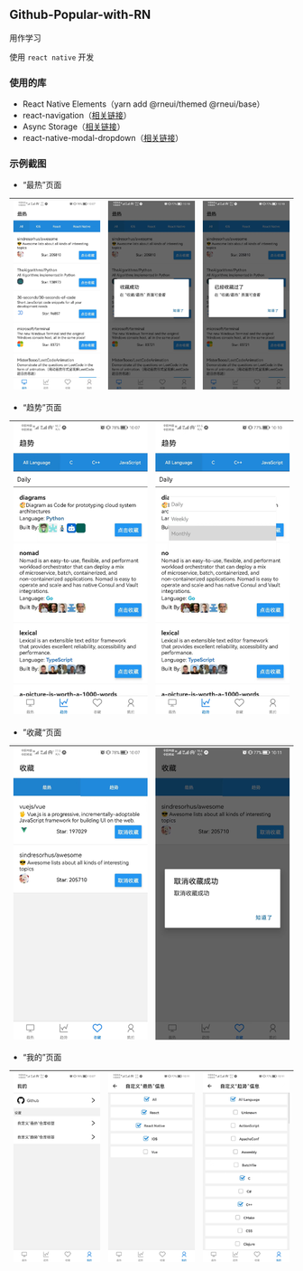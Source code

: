 ## Github-Popular-with-RN

用作学习

使用 `react native` 开发

### 使用的库

- React Native Elements（yarn add @rneui/themed @rneui/base）
- react-navigation（[相关链接](https://reactnative.dev/docs/navigation#react-navigation)）
- Async Storage（[相关链接](https://react-native-async-storage.github.io/async-storage/)）
- react-native-modal-dropdown（[相关链接](https://github.com/sohobloo/react-native-modal-dropdown)）

### 示例截图

- “最热”页面

| ![“最热”页面](./docs/imgs/hot-home1.jpg) | ![点击收藏后](./docs/imgs/hot-home2.jpg) | ![重复点击收藏后](./docs/imgs/hot-home3.jpg) |
| ---------------------------------------- | ---------------------------------------- | -------------------------------------------- |

- “趋势”页面

| ![“趋势”页面](./docs/imgs/trend1.jpg) | ![切换时间](./docs/imgs/trend2.jpg) |
| ------------------------------------- | ----------------------------------- |

- ”收藏“页面

| ![“收藏”页面](./docs/imgs/collect1.jpg) | ![“趋势”页面](./docs/imgs/collect2.jpg) |
| --------------------------------------- | --------------------------------------- |

- “我的”页面

| ![“我的”页面](./docs/imgs/profile1.jpg) | ![“自定义'最热'信息”子页面](./docs/imgs/profile2.jpg) | ![“自定义'趋势'信息”子页面](./docs/imgs/profile3.jpg) |
| --------------------------------------- | ----------------------------------------------------- | ----------------------------------------------------- |

